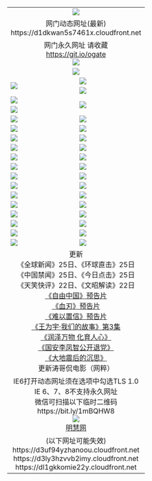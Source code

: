 ﻿<table>
  <tr></tr>
  <tr><td colspan=2 align=center><img src="https://d1dkwan5s7461x.cloudfront.net/Up/oGate.jpg" /></td></tr>
  <tr><td colspan=2 align=center>网门动态网址(最新)
<br>https://d1dkwan5s7461x.cloudfront.net
    </td>
  </tr>
  <tr>
    <td colspan=2 align=center>网门永久网址 请收藏<br/><a href="https://git.io/ogate" target="_blank">https://git.io/ogate</a><br/><a href="https://d1dkwan5s7461x.cloudfront.net/Up/0WMGDL2.png" target="_blank"><img src="https://d1dkwan5s7461x.cloudfront.net/Up/0WMGD2.png"/></a></td>
  </tr>
  <tr>
    <td colspan=2 align=center><a href="https://d1dkwan5s7461x.cloudfront.net/ogUP.aspx?name=0oGate.apk" target="_blank"><img src="https://d1dkwan5s7461x.cloudfront.net/Up/0WMAZ.jpg" /></a></td>
  </tr>
  <tr>
    <td rowspan=2><a href="https://d1dkwan5s7461x.cloudfront.net/ogUP.aspx?name=WJ.mp4&count=480P:1" target="_blank"><img src="https://d1dkwan5s7461x.cloudfront.net/Up/WJ.jpg" /></a></td>
    <td><a href="https://d1dkwan5s7461x.cloudfront.net/ogUP.aspx?name=11DKC.mp4&count=2:4,1:16" target="_blank"><img src="https://d1dkwan5s7461x.cloudfront.net/Up/11DKC.jpg" /></a></td> 
  </tr>
  <tr>
    <td><a href="https://d1dkwan5s7461x.cloudfront.net/ogUP.aspx?name=LRSH.mp4&count=W:13,2:10" target="_blank"><img src="https://d1dkwan5s7461x.cloudfront.net/Up/LRSH.jpg" /></a></td>
  </tr>
  <tr>
    <td><a href="https://d1dkwan5s7461x.cloudfront.net/ogUP.aspx?name=JQR.mp4&count=2" target="_blank"><img src="https://d1dkwan5s7461x.cloudfront.net/Up/JQR.jpg" /></a></td>   
    <td rowspan=2><a href="https://d1dkwan5s7461x.cloudfront.net/ogUP.aspx?name=JP.mp4&count=9" target="_blank"><img src="https://d1dkwan5s7461x.cloudfront.net/Up/JP.jpg" /></td>
  </tr>
  <tr>
    <td><div><a href="https://d1dkwan5s7461x.cloudfront.net/ogUP.aspx?name=LRWS.mp4&count=7B:7,6B:44,5A:10,5B:35,4A:14,4B:19,3A:10,3B:26,2A:16,2B:21,1A:23,1B:29&current=7B:7" target="_blank"><img src="https://d1dkwan5s7461x.cloudfront.net/Up/LRWS.jpg" /></a></td>
  </tr>
  <tr>
    <td><a href="https://d1dkwan5s7461x.cloudfront.net/ogUP.aspx?name=SSZJ.mp4&count=SP:6,480P:8" target="_blank"><img src="https://d1dkwan5s7461x.cloudfront.net/Up/SSZJ.jpg" /></a></td>
    <td><a href="https://d1dkwan5s7461x.cloudfront.net/ogUP.aspx?name=WH.mp4" target="_blank"><img src="https://d1dkwan5s7461x.cloudfront.net/Up/WH.jpg" /></a></td>
  </tr>
  <tr>
    <td><a href="https://d1dkwan5s7461x.cloudfront.net/ogUP.aspx?name=ZY.mp4&count=2015:16" target="_blank"><img src="https://d1dkwan5s7461x.cloudfront.net/Up/ZY.jpg" /></a</td>
    <td><a href="https://d1dkwan5s7461x.cloudfront.net/ogUP.aspx?name=XTFY.mp4&count=B:2,A:24" target="_blank"><img src="https://d1dkwan5s7461x.cloudfront.net/Up/XTFY.jpg" /></a></td>
  </tr>
  <tr>
    <td><a href="https://d1dkwan5s7461x.cloudfront.net/ogUP.aspx?name=1LYF.mp4&count=2" target="_blank"><img src="https://d1dkwan5s7461x.cloudfront.net/Up/1LYF0.jpg" /></a></td>
    <td><a href="https://d1dkwan5s7461x.cloudfront.net/ogUP.aspx?name=1ZGC.mp4&count=6" target="_blank"><img src="https://d1dkwan5s7461x.cloudfront.net/Up/1ZGC0.jpg" /></a></td>
  </tr>
  <tr>
    <td><a href="https://d1dkwan5s7461x.cloudfront.net/ogUP.aspx?name=1ZKM.mp4&count=3&current=3" target="_blank"><img src="https://d1dkwan5s7461x.cloudfront.net/Up/1ZKM0.jpg" /></a></td>  
    <td><a href="https://d1dkwan5s7461x.cloudfront.net/ogUP.aspx?name=1WWY.mp4&count=6&current=6" target="_blank"><img src="https://d1dkwan5s7461x.cloudfront.net/Up/1WWY0.jpg" /></a></td>
  </tr>
  <tr>
    <td><a href="https://d1dkwan5s7461x.cloudfront.net/ogUP.aspx?name=10JGY.mp4&count=3" target="_blank"><img src="https://d1dkwan5s7461x.cloudfront.net/Up/10JGY0.jpg" /></a></td>
    <td><a href="https://d1dkwan5s7461x.cloudfront.net/ogUP.aspx?name=10CYS.mp4&count=2" target="_blank"><img src="https://d1dkwan5s7461x.cloudfront.net/Up/10CYS0.jpg" /></a></td>
  </tr>
  <tr>
    <td><a href="https://d1dkwan5s7461x.cloudfront.net/ogUP.aspx?name=4SQQ.mp4&count=201602:18,201601:21&current=201602:18" target="_blank"><img src="https://d1dkwan5s7461x.cloudfront.net/Up/4SQQ0.jpg"/></a></td>
    <td><a href="https://d1dkwan5s7461x.cloudfront.net/ogUP.aspx?name=4SHQ.mp4&count=201602:23,201601:28&current=201602:23" target="_blank"><img src="https://d1dkwan5s7461x.cloudfront.net/Up/4SHQ0.jpg"/></a></td>
  </tr>
  <tr>
    <td><a href="https://d1dkwan5s7461x.cloudfront.net/ogUP.aspx?name=4SZG.mp4&count=201602:18,201601:23&current=201602:18" target="_blank"><img src="https://d1dkwan5s7461x.cloudfront.net/Up/4SZG0.jpg"/></a></td>
    <td><a href="https://d1dkwan5s7461x.cloudfront.net/ogUP.aspx?name=4SDJ.mp4&count=201602A:21,201602B:6,201601A:48,201601B:6&current=201602A:21" target="_blank"><img src="https://d1dkwan5s7461x.cloudfront.net/Up/4SDJ0.jpg"/></a></td>
  </tr>
  <tr>
    <td><a href="https://d1dkwan5s7461x.cloudfront.net/ogUP.aspx?name=4CTX.mp4&count=201602:3,201601:4&current=201602:3" target="_blank"><img src="https://d1dkwan5s7461x.cloudfront.net/Up/4CTX0.jpg"/></a></td>
    <td><a href="https://d1dkwan5s7461x.cloudfront.net/ogUP.aspx?name=4CWZ.mp4&count=201602:3,201601:4&current=201602:3" target="_blank"><img src="https://d1dkwan5s7461x.cloudfront.net/Up/4CWZ0.jpg"/></a></td>
  </tr>
  <tr>
    <td><a href="https://d1dkwan5s7461x.cloudfront.net/onUP.aspx?name=https://dwsfx5awq5vcc.cloudfront.net/" target="_blank"><img src="https://d1dkwan5s7461x.cloudfront.net/Up/0DTW.jpg"/></a></td>
    <td><a href="https://d1dkwan5s7461x.cloudfront.net/onUP.aspx?name=https://d240ns8up8earz.cloudfront.net/acenter/" target="_blank"><img src="https://d1dkwan5s7461x.cloudfront.net/Up/0TDW.jpg" /></a></td>
  </tr>
  <tr>
    <td><a href="https://d1dkwan5s7461x.cloudfront.net/onUP.aspx?name=https://d4508d6vomz2p.cloudfront.net/gb/nsc413.htm" target="_blank"><img src="https://d1dkwan5s7461x.cloudfront.net/Up/0DJY.jpg" /></a></td>
    <td><a href="https://d1dkwan5s7461x.cloudfront.net/onUP.aspx?name=https://d3bxwq7vzudb5l.cloudfront.net/xtr/gb/prog204.html" target="_blank"><img src="https://d1dkwan5s7461x.cloudfront.net/Up/0XTR.jpg" /></a></td>
  </tr>
  <tr>
    <td><a href="https://d1dkwan5s7461x.cloudfront.net/onUP.aspx?name=https://d3aj00iefsmfgc.cloudfront.net/" target="_blank"><img src="https://d1dkwan5s7461x.cloudfront.net/Up/0MHW.jpg" /></a></td>
    <td><a href="https://d1dkwan5s7461x.cloudfront.net/onUP.aspx?name=https://d1lcj91uv80klr.cloudfront.net/" target="_blank"><img src="https://d1dkwan5s7461x.cloudfront.net/Up/0ZJW.jpg" /></a></td>
  </tr>
  <tr>
    <td><a href="https://d1dkwan5s7461x.cloudfront.net/ogUP.aspx?name=0FG.zip" target="_blank"><img src="https://d1dkwan5s7461x.cloudfront.net/Up/0FG.jpg" /></a></td>
    <td><a href="https://d1dkwan5s7461x.cloudfront.net/ogUP.aspx?name=0FGA.apk" target="_blank"><img src="https://d1dkwan5s7461x.cloudfront.net/Up/0FGA.jpg" /></a></td>
  </tr>
  <tr>
    <td><a href="https://d1dkwan5s7461x.cloudfront.net/ogUP.aspx?name=0U.zip" target="_blank"><img src="https://d1dkwan5s7461x.cloudfront.net/Up/0U.jpg" /></a></td>
    <td><a href="https://d1dkwan5s7461x.cloudfront.net/ogUP.aspx?name=0UA.apk" target="_blank"><img src="https://d1dkwan5s7461x.cloudfront.net/Up/0UA.jpg" /></a></td>
  </tr>
  <tr>
    <td><a href="https://d1dkwan5s7461x.cloudfront.net/ogUP.aspx?name=0iPPOTV.zip" target="_blank"><img src="https://d1dkwan5s7461x.cloudfront.net/Up/0iPPOTV.jpg" /></a></td>
    <td><a href="https://d1dkwan5s7461x.cloudfront.net/ogUP.aspx?name=0iNTD.apk" target="_blank"><img src="https://d1dkwan5s7461x.cloudfront.net/Up/0iNTD.jpg" /></a></td>
  </tr>
  <tr>
    <td colspan=2 align=center>更新<br>
      《全球新闻》25日、《环球直击》25日<br>
      《中国禁闻》25日、《今日点击》25日<br>
      《天笑快评》22日、《文昭解读》22日<br>
      <a href="https://d1dkwan5s7461x.cloudfront.net/ogUP.aspx?name=11ZYZG0.mp4" target="_blank">《自由中国》预告片</a><br>
      <a href="https://d1dkwan5s7461x.cloudfront.net/ogUP.aspx?name=11XR.mp4" target="_blank">《血刃》预告片</a><br>
      <a href="https://d1dkwan5s7461x.cloudfront.net/ogUP.aspx?name=11NYZX.mp4&count=2" target="_blank">《难以置信》预告片</a><br>
      <a href="https://d1dkwan5s7461x.cloudfront.net/ogUP.aspx?name=1WWY.mp4&count=6&current=6" target="_blank">《王为宇·我们的故事》第3集</a><br>
      <a href="https://d1dkwan5s7461x.cloudfront.net/ogUP.aspx?name=LZWW.mp4" target="_blank">《润泽万物 化育人心》</a><br>
      <a href="https://d1dkwan5s7461x.cloudfront.net/ogUP.aspx?name=4LFZ.mp4" target="_blank">《国安李凤智公开退党》</a><br>
      <a href="https://d1dkwan5s7461x.cloudfront.net/ogUP.aspx?name=4DDZHDCS.mp4" target="_blank">《大地震后的沉思》</a><br>
      更新涛哥侃电影（网粹）<br>      
    </td>
  </tr>
  <tr>
    <td colspan=2 align=center>IE6打开动态网址须在选项中勾选TLS 1.0<br/>IE 6、7、8不支持永久网址<br/>
      微信可扫描以下临时二维码<br/>https://bit.ly/1mBQHW8<br/><a href="https://d1dkwan5s7461x.cloudfront.net/Up/0WMGDL3.png" target="_blank"><img src="https://d1dkwan5s7461x.cloudfront.net/Up/0WMGD3.png"/></a><br>
      <a href="https://d1dkwan5s7461x.cloudfront.net/onUP.aspx?name=https://www.minghui.org/" target="_blank">明慧网</a></td>
  </tr>
  <tr>
    <td colspan=2 align=center>(以下网址可能失效)
<br>https://d3uf94yzhanoou.cloudfront.net
<br>https://d3ly3hzvvb2imy.cloudfront.net
<br>https://dl1gkkomie22y.cloudfront.net
    </td>
  </tr>
</table>
